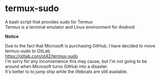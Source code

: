 # termux-sudo
A bash script that provides sudo for Termux  
Termux is a terminal emulator and Linux environment for Android

**Notice**

Due to the fact that Microsoft is purchasing GitHub, I have decided to move termux-sudo to GitLab.  
https://gitlab.com/st42/termux-sudo  
I'm sorry for any inconvenience this may cause, but I'm not going to be around when Microsoft turns GitHub into a disaster.  
It's better to to jump ship while the lifeboats are still available.
